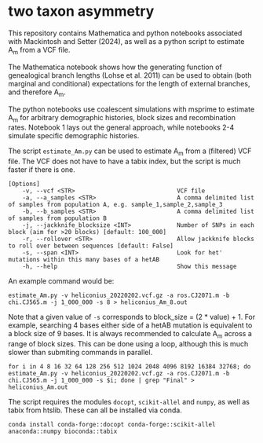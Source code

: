 # two taxon asymmetry
This repository contains Mathematica and python notebooks associated with Mackintosh and Setter (2024), as well as a python script to estimate A<sub>m</sub> from a VCF file.

The Mathematica notebook shows how the generating function of genealogical branch lengths (Lohse et al. 2011) can be used to obtain (both marginal and conditional) expectations for the length of external branches, and therefore A<sub>m</sub>.

The python notebooks use coalescent simulations with msprime to estimate A<sub>m</sub> for arbitrary demographic histories, block sizes and recombination rates. Notebook 1 lays out the general approach, while notebooks 2-4 simulate specific demographic histories.

The script `estimate_Am.py` can be used to estimate A<sub>m</sub> from a (filtered) VCF file. The VCF does not have to have a tabix index, but the script is much faster if there is one.

```
[Options]
    -v, --vcf <STR>                             VCF file
    -a, --a_samples <STR>                       A comma delimited list of samples from population A, e.g. sample_1,sample_2,sample_3
    -b, --b_samples <STR>                       A comma delimited list of samples from population B
    -j, --jackknife_blocksize <INT>             Number of SNPs in each block (aim for >20 blocks) [default: 100_000]
    -r, --rollover <STR>                        Allow jackknife blocks to roll over between sequences [default: False]
    -s, --span <INT>                            Look for het' mutations within this many bases of a hetAB
    -h, --help                                  Show this message
```

An example command would be:

`estimate_Am.py -v heliconius_20220202.vcf.gz -a ros.CJ2071.m -b chi.CJ565.m -j 1_000_000 -s 8 > heliconius_Am_8.out`

Note that a given value of `-s` corresponds to block_size = (2 * value) + 1. For example, searching 4 bases either side of a hetAB mutation is equivalent to a block size of 9 bases. It is always recommended to calculate A<sub>m</sub> across a range of block sizes. This can be done using a loop, although this is much slower than submiting commands in parallel.

`for i in 4 8 16 32 64 128 256 512 1024 2048 4096 8192 16384 32768;
    do estimate_Am.py -v heliconius_20220202.vcf.gz -a ros.CJ2071.m -b chi.CJ565.m -j 1_000_000 -s $i; done | grep "Final" > heliconius_Am.out`

The script requires the modules `docopt`, `scikit-allel` and `numpy`, as well as tabix from htslib. These can all be installed via conda.

`conda install conda-forge::docopt conda-forge::scikit-allel anaconda::numpy bioconda::tabix`


